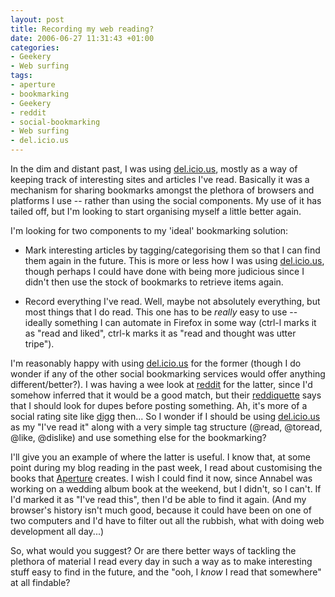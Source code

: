 ```yaml
---
layout: post
title: Recording my web reading?
date: 2006-06-27 11:31:43 +01:00
categories:
- Geekery
- Web surfing
tags:
- aperture
- bookmarking
- Geekery
- reddit
- social-bookmarking
- Web surfing
- del.icio.us
---
```

In the dim and distant past, I was using [del.icio.us][], mostly as a way of keeping track of interesting sites and articles I've read.  Basically it was a mechanism for sharing bookmarks amongst the plethora of browsers and platforms I use -- rather than using the social components.  My use of it has tailed off, but I'm looking to start organising myself a little better again.

I'm looking for two components to my 'ideal' bookmarking solution:

* Mark interesting articles by tagging/categorising them so that I can find them again in the future.  This is more or less how I was using [del.icio.us][], though perhaps I could have done with being more judicious since I didn't then use the stock of bookmarks to retrieve items again.

* Record everything I've read.  Well, maybe not absolutely everything, but most things that I do read.  This one has to be *really* easy to use -- ideally something I can automate in Firefox in some way (ctrl-l marks it as "read and liked", ctrl-k marks it as "read and thought was utter tripe").

I'm reasonably happy with using [del.icio.us][] for the former (though I do wonder if any of the other social bookmarking services would offer anything different/better?).  I was having a wee look at [reddit](http://www.reddit.com/) for the latter, since I'd somehow inferred that it would be a good match, but their [reddiquette](http://reddit.com/help/reddiquette) says that I should look for dupes before posting something.  Ah, it's more of a social rating site like [digg](http://www.digg.com/) then...  So I wonder if I should be using [del.icio.us][] as my "I've read it" along with a very simple tag structure (@read, @toread, @like, @dislike) and use something else for the bookmarking?

I'll give you an example of where the latter is useful.  I know that, at some point during my blog reading in the past week, I read about customising the books that [Aperture](http://www.aperture.com/) creates.  I wish I could find it now, since Annabel was working on a wedding album book at the weekend, but I didn't, so I can't.  If I'd marked it as "I've read this", then I'd be able to find it again.  (And my browser's history isn't much good, because it could have been on one of two computers and I'd have to filter out all the rubbish, what with doing web development all day...)

So, what would you suggest?  Or are there better ways of tackling the plethora of material I read every day in such a way as to make interesting stuff easy to find in the future, and the "ooh, I *know* I read that somewhere" at all findable?

[del.icio.us]: http://del.icio.us/ "del.icio.us social bookmarking"
[rubaidh ltd]: http://www.rubaidh.com/ "Rubaidh Ltd -- Scottish for Ruby on Rails"
[ruby]: http://www.ruby-lang.org/ "Ruby programming language"
[rails]: http://www.rubyonrails.org/ "Ruby on Rails"
